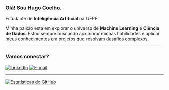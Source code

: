 ### Olá! Sou Hugo Coelho.

Estudante de **Inteligência Artificial** na UFPE.

Minha paixão está em explorar o universo de **Machine Learning** e **Ciência de Dados**. Estou sempre buscando aprimorar minhas habilidades e aplicar meus conhecimentos em projetos que resolvam desafios complexos.

---

### Vamos conectar?
[![LinkedIn](https://img.shields.io/badge/LinkedIn-0077B5?style=for-the-badge&logo=linkedin&logoColor=white)](https://www.linkedin.com/in/hugo-coelho-2458bb263?utm_source=share&utm_campaign=share_via&utm_content=profile&utm_medium=android_app)
[![E-mail](https://img.shields.io/badge/Email-D14836?style=for-the-badge&logo=gmail&logoColor=white)](mailto:hugocoelho2002@gmail.com)

---

[![Estatísticas do GitHub](https://github-readme-stats.vercel.app/api?username=HugoCBL&show_icons=true&theme=default)](https://github.com/anuraghazra/github-readme-stats)
